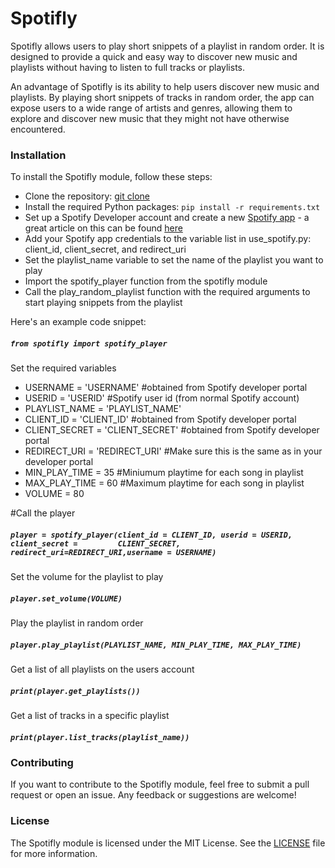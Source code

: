 # Spotifly

Spotifly  allows users to play short snippets of a playlist in random order. It is designed to provide a quick and easy way to discover new music and playlists without having to listen to full tracks or playlists.

An advantage of Spotifly is its ability to help users discover new music and playlists. By playing short snippets of tracks in random order, the app can expose users to a wide range of artists and genres, allowing them to explore and discover new music that they might not have otherwise encountered.

### Installation

To install the Spotifly module, follow these steps:

 - Clone the repository: [git clone](https://github.com/myusername/spotifly.git)
 - Install the required Python packages: `pip install -r requirements.txt`
 - Set up a Spotify Developer account and create a new [Spotify app](https://developer.spotify.com/documentation/general/guides/app-settings/) - a great article on this can be found [here](https://medium.com/@maxtingle/getting-started-with-spotifys-api-spotipy-197c3dc6353b)
 - Add your Spotify app credentials to the variable list in use_spotify.py: client_id, client_secret, and redirect_uri
 - Set the playlist_name variable to set the name of the playlist you want to play
 - Import the spotify_player function from the spotifly module
 - Call the play_random_playlist function with the required arguments to start playing snippets from the playlist

Here's an example code snippet:

##### `from spotifly import spotify_player`

Set the required variables

 - USERNAME = 'USERNAME' #obtained from Spotify developer portal
 - USERID = 'USERID' #Spotify user id (from normal Spotify account)
 - PLAYLIST_NAME = 'PLAYLIST_NAME'
 - CLIENT_ID = 'CLIENT_ID' #obtained from Spotify developer portal
 - CLIENT_SECRET = 'CLIENT_SECRET' #obtained from Spotify developer portal
 - REDIRECT_URI = 'REDIRECT_URI' #Make sure this is the same as in your developer portal
 - MIN_PLAY_TIME = 35 #Miniumum playtime for each song in playlist
 - MAX_PLAY_TIME = 60 #Maximum playtime for each song in playlist
 - VOLUME = 80

 #Call the player

 ##### `player = spotify_player(client_id = CLIENT_ID, userid = USERID, client_secret =         CLIENT_SECRET, redirect_uri=REDIRECT_URI,username = USERNAME)`


Set the volume for the playlist to play

##### `player.set_volume(VOLUME)`


Play the playlist in random order

##### `player.play_playlist(PLAYLIST_NAME, MIN_PLAY_TIME, MAX_PLAY_TIME)`


Get a list of all playlists on the users account

##### `print(player.get_playlists())`


Get a list of tracks in a specific playlist

##### `print(player.list_tracks(playlist_name))`

### Contributing
If you want to contribute to the Spotifly module, feel free to submit a pull request or open an issue. Any feedback or suggestions are welcome!

### License
The Spotifly module is licensed under the MIT License. See the [LICENSE](license.txt) file for more information.
